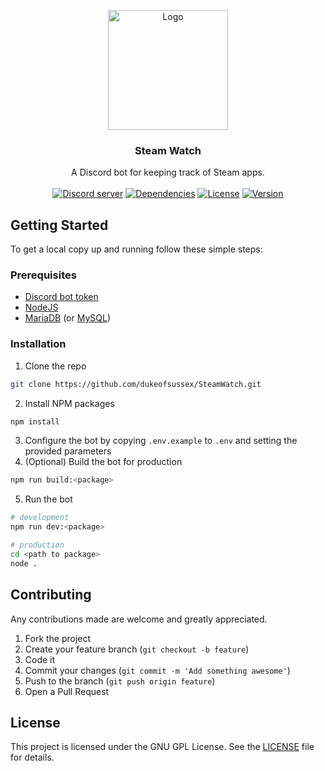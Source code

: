 <p align="center">
  <a href="https://steam.watch">
    <img src="https://steam.watch/img/logo.svg" alt="Logo" height="192">
  </a>
  <h3 align="center">Steam Watch</h3>
  <p align="center">
    A Discord bot for keeping track of Steam apps.
    <br />
    <br />
    <a href="https://support.steam.watch"><img src="https://discord.com/api/guilds/196820438398140417/embed.png" alt="Discord server" /></a>
    <a href="https://david-dm.org/dukeofsussex/SteamWatch"><img src="https://img.shields.io/david/dukeofsussex/SteamWatch" alt="Dependencies"/></a>
    <a href="https://github.com/dukeofsussex/SteamWatch/blob/master/LICENSE"><img src="https://img.shields.io/github/license/dukeofsussex/SteamWatch" alt="License"/></a>
    <a href="/"><img src="https://img.shields.io/github/package-json/v/dukeofsussex/SteamWatch" alt="Version"/></a>
  </p>
</p>

## Getting Started

To get a local copy up and running follow these simple steps:

### Prerequisites

* [Discord bot token](https://discord.com/developers/applications)
* [NodeJS](https://nodejs.org/en/)
* [MariaDB](https://mariadb.org/) (or [MySQL](https://www.mysql.com/))

### Installation

1. Clone the repo
```sh
git clone https://github.com/dukeofsussex/SteamWatch.git
```
2. Install NPM packages
```sh
npm install
```
3. Configure the bot by copying `.env.example` to `.env` and setting the provided parameters
4. (Optional) Build the bot for production
```sh
npm run build:<package>
```
5. Run the bot
```sh
# development
npm run dev:<package>

# production
cd <path to package>
node .
```

## Contributing

Any contributions made are welcome and greatly appreciated.

1. Fork the project
2. Create your feature branch (`git checkout -b feature`)
3. Code it
4. Commit your changes (`git commit -m 'Add something awesome'`)
5. Push to the branch (`git push origin feature`)
6. Open a Pull Request

## License

This project is licensed under the GNU GPL License. See the [LICENSE](LICENSE) file for details.
